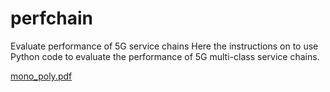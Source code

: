 # perfchain
Evaluate performance of 5G service chains
Here the instructions on to use Python code to evaluate the performance of 5G multi-class service chains.

[mono_poly.pdf](https://github.com/user-attachments/files/17291470/mono_poly.pdf)
